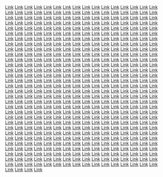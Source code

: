 <a href="https://byteplaymarketing.weebly.com/">Link</a>
<a href="https://truedatamarketing.weebly.com/">Link</a>
<a href="https://advertisingvaluesmarketing.weebly.com/">Link</a>
<a href="https://enaffiliatemarketing.weebly.com/">Link</a>
<a href="https://prbandmarketing.weebly.com/">Link</a>
<a href="https://publiccentermarketing.weebly.com/">Link</a>
<a href="https://gearcrewsmarketing.weebly.com/">Link</a>
<a href="https://analyticsgridmarketing.weebly.com/">Link</a>
<a href="https://microclickmarketing.weebly.com/">Link</a>
<a href="https://gearcrewmarketing.weebly.com/">Link</a>
<a href="https://promotelymarketing.weebly.com/">Link</a>
<a href="https://droidblendmarketing.weebly.com/">Link</a>
<a href="https://engineloopmarketing.weebly.com/">Link</a>
<a href="https://bytesscalemarketing.weebly.com/">Link</a>
<a href="https://wizportmarketing.weebly.com/">Link</a>
<a href="https://campaignblogmarketing.weebly.com/">Link</a>
<a href="https://wizscopemarketing.weebly.com/">Link</a>
<a href="https://advertisesafermarketing.weebly.com/">Link</a>
<a href="https://boxcasemarketing.weebly.com/">Link</a>
<a href="https://informaticsicmarketing.weebly.com/">Link</a>
<a href="https://retailsolutionsmarketing.weebly.com/">Link</a>
<a href="https://nanoprimemarketing.weebly.com/">Link</a>
<a href="https://cotechmarketing.weebly.com/">Link</a>
<a href="https://rackpushmarketing.weebly.com/">Link</a>
<a href="https://droiditemsmarketing.weebly.com/">Link</a>
<a href="https://audiencespacemarketing.weebly.com/">Link</a>
<a href="https://thenanoclubmarketing.weebly.com/">Link</a>
<a href="https://labscastmarketing.weebly.com/">Link</a>
<a href="https://clearcryptmarketing.weebly.com/">Link</a>
<a href="https://adideasmarketing.weebly.com/">Link</a>
<a href="https://worksboostmarketing.weebly.com/">Link</a>
<a href="https://codenessmarketing.weebly.com/">Link</a>
<a href="https://nanosolutionsmarketing.weebly.com/">Link</a>
<a href="https://rackstripemarketing.weebly.com/">Link</a>
<a href="https://microfitmarketing.weebly.com/">Link</a>
<a href="https://publicgoodsmarketing.weebly.com/">Link</a>
<a href="https://praidmarketingweb.weebly.com/">Link</a>
<a href="https://cryptardmarketing.weebly.com/">Link</a>
<a href="https://marketcharmmarketing.weebly.com/">Link</a>
<a href="https://marketlinemarketing.weebly.com/">Link</a>
<a href="https://adshousemarketing.weebly.com/">Link</a>
<a href="https://brandsnapmarketing.weebly.com/">Link</a>
<a href="https://datakitmarketing.weebly.com/">Link</a>
<a href="https://thepubliccompanymarketing.weebly.com/">Link</a>
<a href="https://targeticmarketing.weebly.com/">Link</a>
<a href="https://solidwizmarketing.weebly.com/">Link</a>
<a href="https://praidmarketing.weebly.com/">Link</a>
<a href="https://botplusmarketing.weebly.com/">Link</a>
<a href="https://boxloadmarketing.weebly.com/">Link</a>
<a href="https://revenuegoodsmarketing.weebly.com/">Link</a>
<a href="https://chipworkshopmarketing.weebly.com/">Link</a>
<a href="https://enginetiltmarketing.weebly.com/">Link</a>
<a href="https://targetglowmarketingweb.weebly.com/">Link</a>
<a href="https://expertsatlasmarketingweb.weebly.com/">Link</a>
<a href="https://revenuecaremarketing.weebly.com/">Link</a>
<a href="https://brandmodemarketing.weebly.com/">Link</a>
<a href="https://zenbrandingmarketingweb.weebly.com/">Link</a>
<a href="https://boxesgrammarketingweb.weebly.com/">Link</a>
<a href="https://campaignoptionmarketingweb.weebly.com/">Link</a>
<a href="https://bottrademarketingweb.weebly.com/">Link</a>
<a href="https://ppchillmarketingweb.weebly.com/">Link</a>
<a href="https://optimizefitmarketing.weebly.com/">Link</a>
<a href="https://targetlinemarketing.weebly.com/">Link</a>
<a href="https://wareblogmarketing.weebly.com/">Link</a>
<a href="https://advertisestoremarketing.weebly.com/">Link</a>
<a href="https://b2bmostmarketing.weebly.com/">Link</a>
<a href="https://techblogmarketing.weebly.com/">Link</a>
<a href="https://seofuelmarketing.weebly.com/">Link</a>
<a href="https://roboticssignalmarketing.weebly.com/">Link</a>
<a href="https://revenuecentremarketing.weebly.com/">Link</a>
<a href="https://thesearchgroupmarketing.weebly.com/">Link</a>
<a href="https://nibbleideasmarketing.weebly.com/">Link</a>
<a href="https://technologypropertiesmarketing.weebly.com/">Link</a>
<a href="https://brandinglayermarketing.weebly.com/">Link</a>
<a href="https://adsmostmarketing.weebly.com/">Link</a>
<a href="https://waresicmarketing.weebly.com/">Link</a>
<a href="https://realwaremarketing.weebly.com/">Link</a>
<a href="https://seofuelsmarketing.weebly.com/">Link</a>
<a href="https://droidcorpmarketing.weebly.com/">Link</a>
<a href="https://brandinggurumarketing.weebly.com/">Link</a>
<a href="https://proffermarketing.weebly.com/">Link</a>
<a href="https://thecommunicationsstudiomarketing.weebly.com/">Link</a>
<a href="https://techpassmarketing.weebly.com/">Link</a>
<a href="https://marketstripemarketingweb.weebly.com/">Link</a>
<a href="https://technologiesitemsmarketingweb.weebly.com/">Link</a>
<a href="https://pixelifymarketing.weebly.com/">Link</a>
<a href="https://warezvaluemarketingweb.weebly.com/">Link</a>
<a href="https://ppcscapemarketingweb.weebly.com/">Link</a>
<a href="https://campaigncastmarketingweb.weebly.com/">Link</a>
<a href="https://workslightmarketingweb.weebly.com/">Link</a>
<a href="https://solidseomarketingweb.weebly.com/">Link</a>
<a href="https://engineblendmarketingweb.weebly.com/">Link</a>
<a href="https://softmostmarketing.weebly.com/">Link</a>
<a href="https://marketscapemarketing.weebly.com/">Link</a>
<a href="https://affiliatelayeramarketing.weebly.com/">Link</a>
<a href="https://warezworkssmarketing.weebly.com/">Link</a>
<a href="https://bottomlineyardsmarketing.weebly.com/">Link</a>
<a href="https://nanoindusmarketing.weebly.com/">Link</a>
<a href="https://bytevibemarketing.weebly.com/">Link</a>
<a href="https://cryptdockmarketing.weebly.com/">Link</a>
<a href="https://thepixelstudiosmarketing.weebly.com/">Link</a>
<a href="https://campaignscansmarketing.weebly.com/">Link</a>
<a href="https://audiencesprimemarketing.weebly.com/">Link</a>
<a href="https://bottomlyardmarketing.weebly.com/">Link</a>
<a href="https://technofermarketingweb.weebly.com/">Link</a>
<a href="https://boxesicmarketingweb.weebly.com/">Link</a>
<a href="https://gearservicesmarketingweb.weebly.com/">Link</a>
<a href="https://nethousemarketingweb.weebly.com/">Link</a>
<a href="https://seosagamarketingweb.weebly.com/">Link</a>
<a href="https://expertssignalmarketingweb.weebly.com/">Link</a>
<a href="https://thetechnoprojectmarketing.weebly.com/">Link</a>
<a href="https://vectordeckmarketingweb.weebly.com/">Link</a>
<a href="https://bytescentermarketingweb.weebly.com/">Link</a>
<a href="https://promoteideasmarketingweb.weebly.com/">Link</a>
<a href="https://scalenedmarketingweb.weebly.com/">Link</a>
<a href="https://audiencescalemarketingweb.weebly.com/">Link</a>
<a href="https://pixellinemarketingweb.weebly.com/">Link</a>
<a href="https://communicationsfulmarketingweb.weebly.com/">Link</a>
<a href="https://chipishmarketing.weebly.com/">Link</a>
<a href="https://meshitemsmarketingweb.weebly.com/">Link</a>
<a href="https://scaletrademarketingweb.weebly.com/">Link</a>
<a href="https://boostdeckmarketingweb.weebly.com/">Link</a>
<a href="https://blogfactorymarketingwebs.weebly.com/">Link</a>
<a href="https://cyberpassmarketingweb.weebly.com/">Link</a>
<a href="https://searchspacemarketingweb.weebly.com/">Link</a>
<a href="https://wizmakermarketingweb.weebly.com/">Link</a>
<a href="https://promotevaluemarketingweb.weebly.com/">Link</a>
<a href="https://searchdeckmarketingweb.weebly.com/">Link</a>
<a href="https://blogentmarketingwebs.weebly.com/">Link</a>
<a href="https://rackconceptmarketingweb.weebly.com/">Link</a>
<a href="https://vectorenginemarketingweb.weebly.com/">Link</a>
<a href="https://microtypemarketingweb.weebly.com/">Link</a>
<a href="https://cryptifymarketings.weebly.com/">Link</a>
<a href="https://informaticsservicesmarketingweb.weebly.com/">Link</a>
<a href="https://campaignscopemarketingweb.weebly.com/">Link</a>
<a href="https://targetspanmarketingwe.weebly.com/">Link</a>
<a href="https://datashiftmarketingweb.weebly.com/">Link</a>
<a href="https://ppccorpmarketingwebs.weebly.com/">Link</a>
<a href="https://enginesyncmarketingweb.weebly.com/">Link</a>
<a href="https://zengearmarketingweb.weebly.com/">Link</a>
<a href="https://promotecharmmarketingweb.weebly.com/">Link</a>
<a href="https://byteoffermarketingweb.weebly.com/">Link</a>
<a href="https://vectoridmarketingweb.weebly.com/">Link</a>
<a href="https://growthstripemarketingweb.weebly.com/">Link</a>
<a href="https://technologyclubmarketing.weebly.com/">Link</a>
<a href="https://interactivehousemarketingweb.weebly.com/">Link</a>
<a href="https://analyticsardmarketingwe.weebly.com/">Link</a>
<a href="https://coreenginemarketing.weebly.com/">Link</a>
<a href="https://botitmarketing.weebly.com/">Link</a>
<a href="https://cybercastmarketingweb.weebly.com/">Link</a>
<a href="https://audiencehutmarketingwebs.weebly.com/">Link</a>
<a href="https://audiencenowmarketingwebs.weebly.com/">Link</a>
<a href="https://affiliatekitmarketingweb.weebly.com/">Link</a>
<a href="https://bitkitmarketingweb.weebly.com/">Link</a>
<a href="https://technoconnectmarketing.weebly.com/">Link</a>
<a href="https://promotsparkmarketing.weebly.com/">Link</a>
<a href="https://affiliatekitmarketingwebs.weebly.com/">Link</a>
<a href="https://audiencenowmarketingwebs.weebly.com/">Link</a>
<a href="https://wareloopmarketingweb.weebly.com/">Link</a>
<a href="https://technologiesspanmarketingweb.weebly.com/">Link</a>
<a href="https://informaticshubmarketingwebx.weebly.com/">Link</a>
<a href="https://technologiesspotmarketing.weebly.com/">Link</a>
<a href="https://affiliatesprintmarketing.weebly.com/">Link</a>
<a href="https://medianessmarketing.weebly.com/">Link</a>
<a href="https://softicianmarketing.weebly.com/">Link</a>
<a href="https://revenueistmarketing.weebly.com/">Link</a>
<a href="https://wizgurumarketing.weebly.com/">Link</a>
<a href="https://makeadvertisemarketing.weebly.com/">Link</a>
<a href="https://advertisingiemarketing.weebly.com/">Link</a>
<a href="https://nibblekitmarketingweb.weebly.com/">Link</a>
<a href="https://boostbasemarketingwebx.weebly.com/">Link</a>
<a href="https://roboticscastmarketing.weebly.com/">Link</a>
<a href="https://b2bhivemarketing.weebly.com/">Link</a>
<a href="https://bottomlinehutmarketing.weebly.com/">Link</a>
<a href="https://meshmakermarketing.weebly.com/">Link</a>
<a href="https://advertisingdeckmarketing.weebly.com/">Link</a>
<a href="https://advertisinglogicmarketing.weebly.com/">Link</a>
<a href="https://roboticscasemarketing.weebly.com/">Link</a>
<a href="https://netgurumarketing.weebly.com/">Link</a>
<a href="https://revenuegearmarketing.weebly.com/">Link</a>
<a href="https://analyticsivemarketing.weebly.com/">Link</a>
<a href="https://riggroupmarketing.weebly.com/">Link</a>
<a href="https://interactiveshipmarketing.weebly.com/">Link</a>
<a href="https://solidwaremarketing.weebly.com/">Link</a>
<a href="https://labsscopemarketing.weebly.com/">Link</a>
<a href="https://riglightmarketing.weebly.com/">Link</a>
<a href="https://solidsoftmarketing.weebly.com/">Link</a>
<a href="https://solidcampaignmarketing.weebly.com/">Link</a>
<a href="https://waresdesignmarketing.weebly.com/">Link</a>
<a href="https://clearboxmarketing.weebly.com/">Link</a>
<a href="https://marketingismmarketing.weebly.com/">Link</a>
<a href="https://vectorgraphmarketing.weebly.com/">Link</a>
<a href="https://interactiveatlasmarketing.weebly.com/">Link</a>
<a href="https://boxeslermarketing.weebly.com/">Link</a>
<a href="https://affiliaterisemarketing.weebly.com/">Link</a>
<a href="https://vectorfedmarketing.weebly.com/">Link</a>
<a href="https://cyberworkmarketing.weebly.com/">Link</a>
<a href="https://optimizedashmarketing.weebly.com/">Link</a>
<a href="https://boxesiummarketing.weebly.com/">Link</a>
<a href="https://analyticsshipmarketing.weebly.com/">Link</a>
<a href="https://labsstreetmarketing.weebly.com/">Link</a>
<a href="https://marketstoremarketing.weebly.com/">Link</a>
<a href="https://marketingtrademarketing.weebly.com/">Link</a>
<a href="https://rackeablemarketing.weebly.com/">Link</a>
<a href="https://vectorgrammarketing.weebly.com/">Link</a>
<a href="https://boxesdockmarketing.weebly.com/">Link</a>
<a href="https://retailvaluemarketingweb.weebly.com/">Link</a>
<a href="https://gearworkshopmarketing.weebly.com/">Link</a>
<a href="https://netbasemarketing.weebly.com/">Link</a>
<a href="https://roboticsflowmarketing.weebly.com/">Link</a>
<a href="https://b2bstormmarketing.weebly.com/">Link</a>
<a href="https://strategyatlasmarketing.weebly.com/">Link</a>
<a href="https://gearleadermarketing.weebly.com/">Link</a>
<a href="https://metarackmarketing.weebly.com/">Link</a>
<a href="https://boostvergemarketing.weebly.com/">Link</a>
<a href="https://meshmarkmarketing.weebly.com/">Link</a>
<a href="https://analyticsfuturemarketing.weebly.com/">Link</a>
<a href="https://rackbarnmarketing.weebly.com/">Link</a>
<a href="https://ppcshackmarketing.weebly.com/">Link</a>
<a href="https://roboticsservicesmarketing.weebly.com/">Link</a>
<a href="https://revenuecentermarketing.weebly.com/">Link</a>
<a href="https://trueb2bmarketing.weebly.com/">Link</a>
<a href="https://technotypemarketing.weebly.com/">Link</a>
<a href="https://gearcastmarketing.weebly.com/">Link</a>
<a href="https://optimizecapsulemarketing.weebly.com/">Link</a>
<a href="https://optimizeincmarketing.weebly.com/">Link</a>
<a href="https://rackkitmarketing.weebly.com/">Link</a>
<a href="https://realnanomarketing.weebly.com/">Link</a>
<a href="https://advertisegurumarketing.weebly.com/">Link</a>
<a href="https://technologyprojectmarketing.weebly.com/">Link</a>
<a href="https://scaletagsmarketing.weebly.com/">Link</a>
<a href="https://prkitmarketing.weebly.com/">Link</a>
<a href="https://boxardmarketing.weebly.com/">Link</a>
<a href="https://meshstockmarketing.weebly.com/">Link</a>
<a href="https://optimizestripemarketing.weebly.com/">Link</a>
<a href="https://semkitmarketing.weebly.com/">Link</a>
<a href="https://cryptcompanymarketing.weebly.com/">Link</a>
<a href="https://gearbandmarketing.weebly.com/">Link</a>
<a href="https://meshartmarketing.weebly.com/">Link</a>
<a href="https://rackshackmarketing.weebly.com/">Link</a>
<a href="https://warelogicmarketing.weebly.com/">Link</a>
<a href="https://technomethodmarketing.weebly.com/">Link</a>
<a href="https://growthatlasmarketing.weebly.com/">Link</a>
<a href="https://analyticssyncmarketing.weebly.com/">Link</a>
<a href="https://realmarketmarketing.weebly.com/">Link</a>
<a href="https://rackblogmarketing.weebly.com/">Link</a>
<a href="https://audienceloadmarketing.weebly.com/">Link</a>
<a href="https://ppcstripemarketing.weebly.com/">Link</a>
<a href="https://bottomlinefuturemarketing.weebly.com/">Link</a>
<a href="https://semportmarketing.weebly.com/">Link</a>
<a href="https://datasedmarketing.weebly.com/">Link</a>
<a href="https://campaignconnectionmarketing.weebly.com/">Link</a>
<a href="https://affiliatecastmarketing.weebly.com/">Link</a>
<a href="https://searchaidmarketing.weebly.com/">Link</a>
<a href="https://retailaidmarketing.weebly.com/">Link</a>
<a href="https://nanosidemarketing.weebly.com/">Link</a>
<a href="https://enginefermarketing.weebly.com/">Link</a>
<a href="https://bitscharmmarketing.weebly.com/">Link</a>
<a href="https://bitsscalemarketing.weebly.com/">Link</a>
<a href="https://mediacasemarketing.weebly.com/">Link</a>
<a href="https://analyticsloadmarketing.weebly.com/">Link</a>
<a href="https://seoskillmarketing.weebly.com/">Link</a>
<a href="https://retailspecialsmarketing.weebly.com/">Link</a>
<a href="https://advertisingstockmarketing.weebly.com/">Link</a>
<a href="https://roboticsartmarketing.weebly.com/">Link</a>
<a href="https://hypervectormarketing.weebly.com/">Link</a>
<a href="https://scalestockmarketing.weebly.com/">Link</a>
<a href="https://cybergraphmarketing.weebly.com/">Link</a>
<a href="https://revenuekedmarketing.weebly.com/">Link</a>
<a href="https://virtualtrademarketing.weebly.com/">Link</a>
<a href="https://informaticsianmarketing.weebly.com/">Link</a>
<a href="https://softstormmarketing.weebly.com/">Link</a>
<a href="https://advertisingsolutionsmarketing.weebly.com/">Link</a>
<a href="https://strategypalacemarketing.weebly.com/">Link</a>
<a href="https://roboticsicmarketing.weebly.com/">Link</a>
<a href="https://waremarkmarketing.weebly.com/">Link</a>
<a href="https://b2bdashmarketing.weebly.com/">Link</a>
<a href="https://semworkmarketing.weebly.com/">Link</a>
<a href="https://cryptmodemarketing.weebly.com/">Link</a>
<a href="https://virtualvaluesmarketing.weebly.com/">Link</a>
<a href="https://audiencekedmarketing.weebly.com/">Link</a>
<a href="https://ppcspotmarketing.weebly.com/">Link</a>
<a href="https://meshideasmarketing.weebly.com/">Link</a>
<a href="https://microideasmarketing.weebly.com/">Link</a>
<a href="https://technologiesconceptmarketing.weebly.com/">Link</a>
<a href="https://dataenginemarketing.weebly.com/">Link</a>
<a href="https://metagearmarketing.weebly.com/">Link</a>
<a href="https://softmarkmarketing.weebly.com/">Link</a>
<a href="https://bitvaluesmarketing.weebly.com/">Link</a>
<a href="https://bytehillmarketing.weebly.com/">Link</a>
<a href="https://boostdesignmarketing.weebly.com/">Link</a>
<a href="https://softmethodmarketing.weebly.com/">Link</a>
<a href="https://targetclickmarketing.weebly.com/">Link</a>
<a href="https://expertspassmarketing.weebly.com/">Link</a>
<a href="https://searchwaymarketing.weebly.com/">Link</a>
<a href="https://revenuesnapmarketing.weebly.com/">Link</a>
<a href="https://chiploopmarketing.weebly.com/">Link</a>
<a href="https://relationsfuturemarketing.weebly.com/">Link</a>
<a href="https://technologyindustrymarketing.weebly.com/">Link</a>
<a href="https://cryptarymarketing.weebly.com/">Link</a>
<a href="https://meshkitmarketing.weebly.com/">Link</a>
<a href="https://nibbleboostmarketing.weebly.com/">Link</a>
<a href="https://b2bspecialsmarketing.weebly.com/">Link</a>
<a href="https://startbytemarketing.weebly.com/">Link</a>
<a href="https://targetsnapmarketing.weebly.com/">Link</a>
<a href="https://affiliateshipmarketing.weebly.com/">Link</a>
<a href="https://botworksmarketing.weebly.com/">Link</a>
<a href="https://ppcboostmarketing.weebly.com/">Link</a>
<a href="https://bitloopmarketing.weebly.com/">Link</a>
<a href="https://technologyhousemarketing.weebly.com/">Link</a>
<a href="https://labsbasemarketing.weebly.com/">Link</a>
<a href="https://bytesgroupmarketing.weebly.com/">Link</a>
<a href="https://microbasemarketing.weebly.com/">Link</a>
<a href="https://cyberatlasmarketing.weebly.com/">Link</a>
<a href="https://advertisingvibemarketing.weebly.com/">Link</a>
<a href="https://bytespecialsmarketing.weebly.com/">Link</a>
<a href="https://nanorisemarketing.weebly.com/">Link</a>
<a href="https://datacastmarketing.weebly.com/">Link</a>
<a href="https://netskillmarketing.weebly.com/">Link</a>
<a href="https://mediasprintmarketing.weebly.com/">Link</a>
<a href="https://makegrowthmarketing.weebly.com/">Link</a>
<a href="https://publicconnectionmarketing.weebly.com/">Link</a>
<a href="https://cryptstartmarketing.weebly.com/">Link</a>
<a href="https://roboticsprimemarketing.weebly.com/">Link</a>
<a href="https://bytesagamarketing.weebly.com/">Link</a>
<a href="https://nanohivemarketing.weebly.com/">Link</a>
<a href="https://scaleplaymarketing.weebly.com/">Link</a>
<a href="https://pixelhillmarketing.weebly.com/">Link</a>
<a href="https://ppcstartmarketing.weebly.com/">Link</a>
<a href="https://bititemsmarketing.weebly.com/">Link</a>
<a href="https://relationscapsulemarketing.weebly.com/">Link</a>
<a href="https://labseablemarketing.weebly.com/">Link</a>
<a href="https://boxbandmarketing.weebly.com/">Link</a>
<a href="https://worksscoutmarketing.weebly.com/">Link</a>
<a href="https://cryptscopemarketing.weebly.com/">Link</a>
<a href="https://softviewmarketing.weebly.com/">Link</a>
<a href="https://searchvaluesmarketing.weebly.com/">Link</a>
<a href="https://searchlabmarketing.weebly.com/">Link</a>
<a href="https://microstartmarketingweb.weebly.com/">Link</a>
<a href="https://rigspotmarketing.weebly.com/">Link</a>
<a href="https://worksfuelmarketing.weebly.com/">Link</a>
<a href="https://technologyworkmarketing.weebly.com/">Link</a>
<a href="https://rigdashmarketing.weebly.com/">Link</a>
<a href="https://bytefitmarketing.weebly.com/">Link</a>
<a href="https://softatlasmarketing.weebly.com/">Link</a>
<a href="https://bitinmarketing.weebly.com/">Link</a>
<a href="https://boxesflowmarketing.weebly.com/">Link</a>
<a href="https://bitsivemarketing.weebly.com/">Link</a>
<a href="https://boosthutmarketing.weebly.com/">Link</a>
<a href="https://rackgroupmarketing.weebly.com/">Link</a>
<a href="https://relationsardmarketing.weebly.com/">Link</a>
<a href="https://expertsoptionmarketing.weebly.com/">Link</a>
<a href="https://roboticsbaymarketing.weebly.com/">Link</a>
<a href="https://microlabmarketing.weebly.com/">Link</a>
<a href="https://racksafermarketing.weebly.com/">Link</a>
<a href="https://enginevibemarketing.weebly.com/">Link</a>
<a href="https://solidnanomarketing.weebly.com/">Link</a>
<a href="https://netcasemarketing.weebly.com/">Link</a>
<a href="https://bottomlineworkmarketing.weebly.com/">Link</a>
<a href="https://b2bmarkmarketing.weebly.com/">Link</a>
<a href="https://cyberidmarketing.weebly.com/">Link</a>
<a href="https://advertisewaymarketing.weebly.com/">Link</a>
<a href="https://bottomlinenowmarketing.weebly.com/">Link</a>
<a href="https://seosensemarketing.weebly.com/">Link</a>
<a href="https://gearnessmarketing.weebly.com/">Link</a>
<a href="https://brandbarnmarketing.weebly.com/">Link</a>
<a href="https://advertisingmarkmarketing.weebly.com/">Link</a>
<a href="https://seogoodsmarketing.weebly.com/">Link</a>
<a href="https://adblogmarketing.weebly.com/">Link</a>
<a href="https://cybervaluesmarketing.weebly.com/">Link</a>
<a href="https://audiencebandmarketing.weebly.com/">Link</a>
<a href="https://upaffiliatemarketing.weebly.com/">Link</a>
<a href="https://enginelinemarketing.weebly.com/">Link</a>
<a href="https://communicationssnapmarketing.weebly.com/">Link</a>
<a href="https://hyperadsmarketing.weebly.com/">Link</a>
<a href="https://pixelservicesmarketing.weebly.com/">Link</a>
<a href="https://retailianmarketing.weebly.com/">Link</a>
<a href="https://targetfactorymarketing.weebly.com/">Link</a>
<a href="https://audiencepalacemarketing.weebly.com/">Link</a>
<a href="https://netatlasmarketing.weebly.com/">Link</a>
<a href="https://meshdesignmarketing.weebly.com/">Link</a>
<a href="https://warezoptionmarketing.weebly.com/">Link</a>
<a href="https://seobandmarketing.weebly.com/">Link</a>
<a href="https://targetcorpmarketing.weebly.com/">Link</a>
<a href="https://seoshiftmarketing.weebly.com/">Link</a>
<a href="https://softisemarketing.weebly.com/">Link</a>
<a href="https://bytesstoremarketing.weebly.com/">Link</a>
<a href="https://technoworkmarketing.weebly.com/">Link</a>
<a href="https://strategyretailsmarketing.weebly.com/">Link</a>
<a href="https://datasyncmarketing.weebly.com/">Link</a>
<a href="https://targetidmarketing.weebly.com/">Link</a>
<a href="https://publicscanmarketing.weebly.com/">Link</a>
<a href="https://marketpushmarketing.weebly.com/">Link</a>
<a href="https://meshfuturemarketing.weebly.com/">Link</a>
<a href="https://pixelmostmarketing.weebly.com/">Link</a>
<a href="https://netclickmarketing.weebly.com/">Link</a>
<a href="https://cryptiedmarketing.weebly.com/">Link</a>
<a href="https://publicloadmarketing.weebly.com/">Link</a>
<a href="https://targetlayermarketing.weebly.com/">Link</a>
<a href="https://boxesbarnmarketing.weebly.com/">Link</a>
<a href="https://communicationsicmarketing.weebly.com/">Link</a>
<a href="https://viralcasemarketing.weebly.com/">Link</a>
<a href="https://activeoptimizemarketing.weebly.com/">Link</a>
<a href="https://advertisestartmarketing.weebly.com/">Link</a>
<a href="https://promotescalemarketing.weebly.com/">Link</a>
<a href="https://zenrackmarketing.weebly.com/">Link</a>
<a href="https://technologiestypemarketing.weebly.com/">Link</a>
<a href="https://technospanmarketing.weebly.com/">Link</a>
<a href="https://datavaluemarketing.weebly.com/">Link</a>
<a href="https://roboticsmodemarketing.weebly.com/">Link</a>
<a href="https://botmakermarketing.weebly.com/">Link</a>
<a href="https://semartmarketing.weebly.com/">Link</a>
<a href="https://labsyardmarketing.weebly.com/">Link</a>
<a href="https://advertisingitymarketing.weebly.com/">Link</a>
<a href="https://mediaworkshopmarketing.weebly.com/">Link</a>
<a href="https://wizlinemarketing.weebly.com/">Link</a>
<a href="https://searchlinemarketing.weebly.com/">Link</a>
<a href="https://mediaworkshopmarketing.weebly.com/">Link</a>
<a href="https://roboticshubmarketing.weebly.com/">Link</a>
<a href="https://gearworksmarketing.weebly.com/">Link</a>
<a href="https://nibblepushmarketing.weebly.com/">Link</a>
<a href="https://technologiesismmarketing.weebly.com/">Link</a>
<a href="https://campaignstockmarketing.weebly.com/">Link</a>
<a href="https://campaignsignalmarketing.weebly.com/">Link</a>
<a href="https://advertisekitmarketing.weebly.com/">Link</a>
<a href="https://rackfuelmarketing.weebly.com/">Link</a>
<a href="https://retailfocusmarketing.weebly.com/">Link</a>
<a href="https://promotegedmarketing.weebly.com/">Link</a>
<a href="https://marketdesignmarketing.weebly.com/">Link</a>
<a href="https://marketsagamarketing.weebly.com/">Link</a>
<a href="https://adgrammarketing.weebly.com/">Link</a>
<a href="https://cybersolutionsmarketing.weebly.com/">Link</a>
<a href="https://ppcvergemarketing.weebly.com/">Link</a>
<a href="https://gearconnectionmarketing.weebly.com/">Link</a>
<a href="https://communicationsclickmarketing.weebly.com/">Link</a>
<a href="https://advertiseglowmarketing.weebly.com/">Link</a>
<a href="https://truebottomlinemarketing.weebly.com/">Link</a>
<a href="https://droidyardmarketing.weebly.com/">Link</a>
<a href="https://marketingenginemarketing.weebly.com/">Link</a>
<a href="https://droidismmarketing.weebly.com/">Link</a>
<a href="https://cyberkitmarketing.weebly.com/">Link</a>
<a href="https://viralmakermarketing.weebly.com/">Link</a>
<a href="https://retailgearmarketing.weebly.com/">Link</a>
<a href="https://adscalemarketing.weebly.com/">Link</a>
<a href="https://technonedmarketing.weebly.com/">Link</a>
<a href="https://realanalyticsmarketing.weebly.com/">Link</a>
<a href="https://microbandmarketing.weebly.com/">Link</a>
<a href="https://warezmethodmarketing.weebly.com/">Link</a>
<a href="https://technologiesartmarketing.weebly.com/">Link</a>
<a href="https://analyticshutmarketing.weebly.com/">Link</a>
<a href="https://warezpushmarketing.weebly.com/">Link</a>
<a href="https://optimizegurumarketing.weebly.com/">Link</a>
<a href="https://searchishmarketing.weebly.com/">Link</a>
<a href="https://technologyscanmarketing.weebly.com/">Link</a>
<a href="https://audiencegridmarketing.weebly.com/">Link</a>
<a href="https://softsafermarketing.weebly.com/">Link</a>
<a href="https://growthkitmarketing.weebly.com/">Link</a>
<a href="https://advertisingifymarketing.weebly.com/">Link</a>
<a href="https://communicationsartmarketing.weebly.com/">Link</a>
<a href="https://nanoskillmarketing.weebly.com/">Link</a>
<a href="https://adsrisemarketing.weebly.com/">Link</a>
<a href="https://droidcompanymarketing.weebly.com/">Link</a>
<a href="https://rackfeedmarketing.weebly.com/">Link</a>
<a href="https://labssensemarketing.weebly.com/">Link</a>
<a href="https://interactivemodemarketing.weebly.com/">Link</a>
<a href="https://targetviewmarketing.weebly.com/">Link</a>
<a href="https://communicationshubmarketing.weebly.com/">Link</a>
<a href="https://activecommunicationsmarketing.weebly.com/">Link</a>
<a href="https://vectorconnectionmarketing.weebly.com/">Link</a>
<a href="https://adsyncmarketing.weebly.com/">Link</a>
<a href="https://botspanmarketing.weebly.com/">Link</a>
<a href="https://boxclickmarketing.weebly.com/">Link</a>
<a href="https://truebottomlinemarketing.weebly.com/">Link</a>
<a href="https://relationssprintmarketing.weebly.com/">Link</a>
<a href="https://labsscalemarketing.weebly.com/">Link</a>
<a href="https://retailhivemarketing.weebly.com/">Link</a>
<a href="https://brandingsafermarketing.weebly.com/">Link</a>
<a href="https://admodemarketing.weebly.com/">Link</a>
<a href="https://warefitmarketingse.weebly.com/">Link</a>
<a href="https://marketingifymarketingse.weebly.com/">Link</a>
<a href="https://optimizegridmarketingse.weebly.com/">Link</a>
<a href="https://nibbleclubmarketingse.weebly.com/">Link</a>
<a href="https://marketdeckmarketingse.weebly.com/">Link</a>
<a href="https://wizplusmarketingse.weebly.com/">Link</a>
<a href="https://adsplusmarketingse.weebly.com/">Link</a>
<a href="https://worksdesignmarketingse.weebly.com/">Link</a>
<a href="https://startsemmarketingse.weebly.com/">Link</a>
<a href="https://bitgrammarketingse.weebly.com/">Link</a>
<a href="https://nanovergemarketingse.weebly.com/">Link</a>
<a href="https://advertisingwaymarketingse.weebly.com/">Link</a>
<a href="https://makevirtualmarketingse.weebly.com/">Link</a>
<a href="https://dataservicesmarketingse.weebly.com/">Link</a>
<a href="https://b2bcentermarketingse.weebly.com/">Link</a>
<a href="https://ensemmarketingse.weebly.com/">Link</a>
<a href="https://nanoensmarketingse.weebly.com/">Link</a>
<a href="https://cryptdashmarketingse.weebly.com/">Link</a>
<a href="https://warezviewmarketingse.weebly.com/">Link</a>
<a href="https://workspushmarketingse.weebly.com/">Link</a>
<a href="https://droidindustrymarketingse.weebly.com/">Link</a>
<a href="https://seomodemarketingse.weebly.com/">Link</a>
